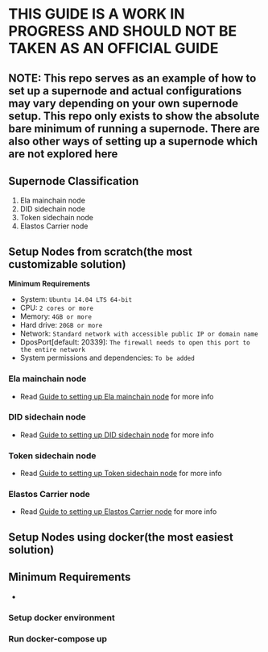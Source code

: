 # THIS GUIDE IS A WORK IN PROGRESS AND SHOULD NOT BE TAKEN AS AN OFFICIAL GUIDE

## NOTE: This repo serves as an example of how to set up a supernode and actual configurations may vary depending on your own supernode setup. This repo only exists to show the absolute bare minimum of running a supernode. There are also other ways of setting up a supernode which are not explored here

## Supernode Classification
1. Ela mainchain node
2. DID sidechain node
3. Token sidechain node
4. Elastos Carrier node

## Setup Nodes from scratch(the most customizable solution)

**Minimum Requirements**
- System: `Ubuntu 14.04 LTS 64-bit`
- CPU: `2 cores or more`
- Memory: `4GB or more`
- Hard drive: `20GB or more`
- Network: `Standard network with accessible public IP or domain name`
- DposPort[default: 20339]: `The firewall needs to open this port to the entire network`
- System permissions and dependencies: `To be added`

### Ela mainchain node
- Read [Guide to setting up Ela mainchain node](./ubuntu/setup-ela-node.md) for more info

### DID sidechain node
- Read [Guide to setting up DID sidechain node](./ubuntu/setup-did-sidechain-node.md) for more info

### Token sidechain node
- Read [Guide to setting up Token sidechain node](./ubuntu/setup-token-sidechain-node.md) for more info

### Elastos Carrier node
- Read [Guide to setting up Elastos Carrier node](./ubuntu/setup-elastos-carrier-node.md) for more info

## Setup Nodes using docker(the most easiest solution)

**Minimum Requirements**
- 
- 

### Setup docker environment

### Run docker-compose up